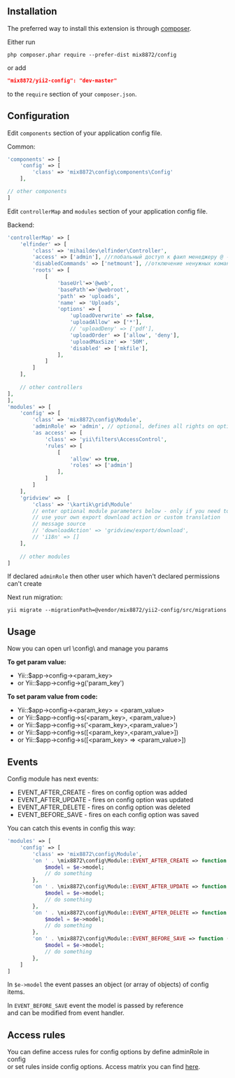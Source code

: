 Installation
------------

The preferred way to install this extension is through [composer](http://getcomposer.org/download/).

Either run

```
php composer.phar require --prefer-dist mix8872/config
```

or add

```json
"mix8872/yii2-config": "dev-master"
```

to the `require` section of your `composer.json`.

Configuration
-----

Edit `components` section of your application config file.

Common:

```php
'components' => [
    'config' => [
        'class' => 'mix8872\config\components\Config'
    ],

// other components
]
```

Edit `controllerMap` and `modules` section of your application config file.

Backend:

```php
'controllerMap' => [
    'elfinder' => [
        'class' => 'mihaildev\elfinder\Controller',
        'access' => ['admin'], //глобальный доступ к фаил менеджеру @ - для авторизорованных , ? - для гостей , чтоб открыть всем ['@', '?']
        'disabledCommands' => ['netmount'], //отключение ненужных команд https://github.com/Studio-42/elFinder/wiki/Client-configuration-options#commands
        'roots' => [
            [
                'baseUrl'=>'@web',
                'basePath'=>'@webroot',
                'path' => 'uploads',
                'name' => 'Uploads',
                'options' => [
                    'uploadOverwrite' => false,
                    'uploadAllow' => ['*'],
                    // 'uploadDeny' => ['pdf'],
                    'uploadOrder' => ['allow', 'deny'],
                    'uploadMaxSize' => '50M',
                    'disabled' => ['mkfile'],
                ],
            ]
        ]
    ],
    
    // other controllers
],
],
'modules' => [
    'config' => [
        'class' => 'mix8872\config\Module',
        'adminRole' => 'admin', // optional, defines all rights on options editing for role
        'as access' => [
            'class' => 'yii\filters\AccessControl',
            'rules' => [
                [
                    'allow' => true,
                    'roles' => ['admin']
                ],
            ]
        ]
    ],
    'gridview' =>  [
        'class' => '\kartik\grid\Module'
        // enter optional module parameters below - only if you need to
        // use your own export download action or custom translation
        // message source
        // 'downloadAction' => 'gridview/export/download',
        // 'i18n' => []
    ],
    
    // other modules
]
```
If declared `adminRole` then other user which haven't declared permissions can't create 

Next run migration: 
```
yii migrate --migrationPath=@vendor/mix8872/yii2-config/src/migrations
```
Usage
-----
Now you can open url \config\ and manage you params

**To get param value:**
 * Yii::$app->config-><param_key>
 * or Yii::$app->config->g('param_key')

**To set param value from code:**
 * Yii::$app->config-><param_key> = <param_value> 
 * or Yii::$app->config->s(<param_key>, <param_value>) 
 * or Yii::$app->config->s('<param_key>,<param_value>') 
 * or Yii::$app->config->s([<param_key>,<param_value>]) 
 * or Yii::$app->config->s([<param_key> => <param_value>])

Events
------

Config module has next events:
* EVENT_AFTER_CREATE - fires on config option was added
* EVENT_AFTER_UPDATE - fires on config option was updated
* EVENT_AFTER_DELETE - fires on config option was deleted
* EVENT_BEFORE_SAVE - fires on each config option was saved

You can catch this events in config this way:

```php
'modules' => [
    'config' => [
        'class' => 'mix8872\config\Module',
        'on ' . \mix8872\config\Module::EVENT_AFTER_CREATE => function ($e) {
            $model = $e->model;
            // do something
        },
        'on ' . \mix8872\config\Module::EVENT_AFTER_UPDATE => function ($e) {
            $model = $e->model;
            // do something
        },
        'on ' . \mix8872\config\Module::EVENT_AFTER_DELETE => function ($e) {
            $model = $e->model;
            // do something
        },
        'on ' . \mix8872\config\Module::EVENT_BEFORE_SAVE => function ($e) {
            $model = $e->model;
            // do something
        },
    ]
]
```

In `$e->model` the event passes an object (or array of objects) of config items.

In `EVENT_BEFORE_SAVE` event the model is passed by reference  
and can be modified from event handler.


Access rules
------------

You can define access rules for config options by define adminRole in config  
or set rules inside config options. Access matrix you can find [here](access_matrix.txt).
